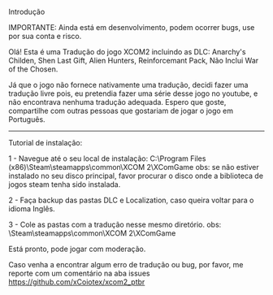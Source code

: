 Introdução

IMPORTANTE: Ainda está em desenvolvimento, podem ocorrer bugs, use por sua conta e risco.

Olá! Esta é uma Tradução do jogo XCOM2 incluindo as DLC: Anarchy's Childen, Shen Last Gift, Alien Hunters, Reinforcemant Pack, Não Inclui War of the Chosen.


Já que o jogo não fornece nativamente uma tradução, decidi fazer uma tradução livre pois, eu pretendia fazer uma série desse jogo no youtube,
e não encontrava nenhuma tradução adequada.
Espero que goste, compartilhe com outras pessoas que gostariam de jogar o jogo em Português.

----------------------------------------------------------------------------------------------------------------------------------------

Tutorial de instalação:

1 - Navegue até o seu local de instalação: C:\Program Files (x86)\Steam\steamapps\common\XCOM 2\XComGame
obs: se não estiver instalado no seu disco principal, favor procurar o disco onde a biblioteca de jogos steam tenha sido instalada.

2 - Faça backup das pastas DLC e Localization, caso queira voltar para o idioma Inglês.

3 - Cole as pastas com a tradução nesse mesmo diretório.
obs: \Steam\steamapps\common\XCOM 2\XComGame

Está pronto, pode jogar com moderação.

Caso venha a encontrar algum erro de tradução ou bug, por favor, me reporte com um comentário na aba issues
https://github.com/xCoiotex/xcom2_ptbr